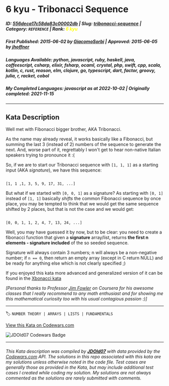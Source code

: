 # 6 kyu - Tribonacci Sequence

##### **ID**: [556deca17c58da83c00002db](https://www.codewars.com/kata/556deca17c58da83c00002db) | **Slug**: [tribonacci-sequence](https://www.codewars.com/kata/556deca17c58da83c00002db) | **Category**: `REFERENCE` | **Rank**: <span style="color:yellow">6 kyu</span>

##### **First Published**: 2015-06-02 ***by*** [GiacomoSorbi](https://www.codewars.com/users/GiacomoSorbi) | **Approved**: 2015-06-05 ***by*** [jhoffner](https://www.codewars.com/users/jhoffner)

##### **Languages Available**: python, javascript, ruby, haskell, java, coffeescript, csharp, elixir, fsharp, ocaml, crystal, php, swift, cpp, scala, kotlin, c, rust, reason, elm, clojure, go, typescript, dart, factor, groovy, julia, r, racket, cobol

##### **My Completed Languages**: javascript ***as at*** 2022-10-02 | **Originally completed**: 2021-11-15

---

## Kata Description


Well met with Fibonacci bigger brother, AKA Tribonacci.



As the name may already reveal, it works basically like a Fibonacci, but summing the last 3 (instead of 2) numbers of the sequence to generate the next. And, worse part of it, regrettably I won't get to hear non-native Italian speakers trying to pronounce it :(



So, if we are to start our Tribonacci sequence with `[1, 1, 1]` as a starting input (AKA *signature*), we have this sequence:



```

[1, 1 ,1, 3, 5, 9, 17, 31, ...]

```



But what if we started with `[0, 0, 1]` as a signature? As starting with `[0, 1]` instead of `[1, 1]` basically *shifts* the common Fibonacci sequence by once place, you may be tempted to think that we would get the same sequence shifted by 2 places, but that is not the case and we would get:



```

[0, 0, 1, 1, 2, 4, 7, 13, 24, ...]

```



Well, you may have guessed it by now, but to be clear: you need to create a fibonacci function that given a **signature** array/list, returns **the first n elements - signature included** of the so seeded sequence.



Signature will always contain 3 numbers; n will always be a non-negative number; if `n == 0`, then return an empty array (except in C return NULL) and be ready for anything else which is not clearly specified ;)



If you enjoyed this kata more advanced and generalized version of it can be found in the <a href="http://www.codewars.com/kata/fibonacci-tribonacci-and-friends"  target="_blank" title="Xbonacci sequence">Xbonacci kata</a>



*[Personal thanks to Professor <a href="https://www.coursera.org/instructor/jimfowler" target="_blank" title="Jim Fowler">Jim Fowler</a> on Coursera for his awesome classes that I really recommend to any math enthusiast and for showing me this mathematical curiosity too with his usual contagious passion :)]*

---


🏷 `NUMBER THEORY | ARRAYS | LISTS | FUNDAMENTALS`


[View this Kata on Codewars.com](https://www.codewars.com/kata/556deca17c58da83c00002db)

![](https://www.codewars.com/users/jdold07/badges/large "JDOld07 Codewars Badge")

---

###### *This Kata description was compiled by [**JDOld07**](https://tpstech.dev) with data provided by the [Codewars.com](https://www.codewars.com) API.  The solutions in this repo associated with this kata are my solutions unless otherwise noted in the code file.  Test cases are generally those as provided in the Kata, but may include additional test cases I created while coding my solution.  My solutions are not always commented as the solutions are rarely submitted with comments.*
